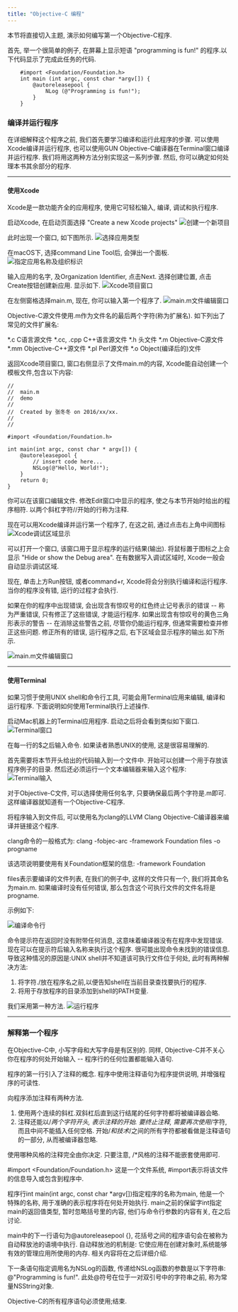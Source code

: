 ```yaml
---
title: "Objective-C 编程"
---
```


本节将直接切入主题, 演示如何编写第一个Objective-C程序.

首先, 举一个很简单的例子, 在屏幕上显示短语 "programming is fun!" 的程序.以下代码显示了完成此任务的代码.
```
	#import <Foundation/Foundation.h>
	int main (int argc, const char *argv[]) {
		@autoreleasepool {
			NLog (@"Programming is fun!");
		}
	}
```

### 编译并运行程序

在详细解释这个程序之前, 我们首先要学习编译和运行此程序的步骤. 可以使用Xcode编译并运行程序, 也可以使用GUN Objective-C编译器在Terminal窗口编译并运行程序. 我们将用这两种方法分别实现这一系列步骤. 然后, 你可以确定如何处理本书其余部分的程序.

	
***

#### 使用Xcode
Xcode是一款功能齐全的应用程序, 使用它可轻松输入, 编译, 调试和执行程序. 

启动Xcode, 在启动页面选择 "Create a new Xcode projects"
![创建一个新项目](../assets/images/demoImage/02-demo01.png)

此时出现一个窗口, 如下图所示.
![选择应用类型](../assets/images/demoImage/02-demo02.png)

在macOS下, 选择command Line Tool后, 会弹出一个面板.
![指定应用名称及组织标识](../assets/images/demoImage/02-demo03.png)

输入应用的名字, 及Organization Identifier, 点击Next. 选择创建位置, 点击Create按钮创建新应用. 显示如下.
![Xcode项目窗口](../assets/images/demoImage/02-demo04.png)

在左侧窗格选择main.m, 现在, 你可以输入第一个程序了.
![main.m文件编辑窗口](../assets/images/demoImage/02-demo05.png)

Objective-C源文件使用.m作为文件名的最后两个字符(称为扩展名). 如下列出了常见的文件扩展名:

*.c C语言源文件
*.cc, .cpp C++语言源文件
*.h 头文件
*.m Objective-C源文件
*.mm Objective-C++源文件
*.pl Perl源文件
*.o Object(编译后的)文件

返回Xcode项目窗口, 窗口右侧显示了文件main.m的内容, Xcode能自动创建一个模板文件,包含以下内容:
```
//
//  main.m
//  demo
//
//  Created by 张冬冬 on 2016/xx/xx.
//
//

#import <Foundation/Foundation.h>

int main(int argc, const char * argv[]) {
    @autoreleasepool {
        // insert code here...
        NSLog(@"Hello, World!");
    }
    return 0;
}
```

你可以在该窗口编辑文件. 修改Edit窗口中显示的程序, 使之与本节开始时给出的程序相符. 以两个斜杠字符//开始的行称为注释.

现在可以用Xcode编译并运行第一个程序了, 在这之前, 通过点击右上角中间图标
![Xcode调试区域显示](../assets/images/demoImage/02-demo06.png)

可以打开一个窗口, 该窗口用于显示程序的运行结果(输出). 将鼠标置于图标之上会显示 "Hide or show the Debug area". 在有数据写入调试区域时, Xcode一般会自动显示调试区域.

现在, 单击上方Run按钮, 或者command+r, Xcode将会分别执行编译和运行程序. 当你的程序没有错, 运行的过程才会执行.

如果在你的程序中出现错误, 会出现含有惊叹号的红色终止记号表示的错误 -- 称为严重错误, 只有修正了这些错误, 才能运行程序. 如果出现含有惊叹号的黄色三角形表示的警告 -- 在消除这些警告之前, 尽管你仍能运行程序, 但通常需要检查并修正这些问题. 修正所有的错误, 
运行程序之后, 右下区域会显示程序的输出.如下所示.

![main.m文件编辑窗口](../assets/images/demoImage/02-demo07.png)

***

#### 使用Terminal
如果习惯于使用UNIX shell和命令行工具, 可能会用Terminal应用来编辑, 编译和运行程序. 下面说明如何使用Terminal执行上述操作.

启动Mac机器上的Terminal应用程序. 启动之后将会看到类似如下窗口.
![Terminal窗口](../assets/images/demoImage/02-demo08.png)

在每一行的$之后输入命令. 如果读者熟悉UNIX的使用, 这是很容易理解的.

首先需要将本节开头给出的代码输入到一个文件中. 开始可以创建一个用于存放该程序例子的目录. 然后还必须运行一个文本编辑器来输入这个程序:
![Terminal输入](../assets/images/demoImage/02-demo09.png)

对于Objective-C文件, 可以选择使用任何名字, 只要确保最后两个字符是.m即可. 这样编译器就知道有一个Objective-C程序.

将程序输入到文件后, 可以使用名为clang的LLVM Clang Objective-C编译器来编译并链接这个程序.

clang命令的一般格式为:
clang -fobjec-arc -framework Foundation files -o progname

该选项说明要使用有关Foundation框架的信息:
-framework Foundation

files表示要编译的文件列表, 在我们的例子中, 这样的文件只有一个, 我们将其命名为main.m. 如果编译时没有任何错误, 
那么包含这个可执行文件的文件名将是progname.

示例如下:

![编译命令行](../assets/images/demoImage/02-demo10.png)

命令提示符在返回时没有附带任何消息, 这意味着编译器没有在程序中发现错误. 现在可以在提示符后输入名称来执行这个程序.
很可能出现命令未找到的错误信息. 导致这种情况的原因是:UNIX shell并不知道该可执行文件位于何处, 此时有两种解决方法:

1. 将字符./放在程序名之前,以便告知shell在当前目录查找要执行的程序.
2. 将用于存放程序的目录添加到shell的PATH变量.
	
我们采用第一种方法.
![运行程序](../assets/images/demoImage/02-demo11.png)

***

### 解释第一个程序
在Objective-C中, 小写字母和大写字母是有区别的. 同样, Objective-C并不关心你在程序的何处开始输入 -- 程序行的任何位置都能输入语句.

程序的第一行引入了注释的概念. 程序中使用注释语句为程序提供说明, 并增强程序的可读性.

向程序添加注释有两种方法.
1. 使用两个连续的斜杠.双斜杠后直到这行结尾的任何字符都将被编译器会略.
2. 注释还能以/*两个字符开头, 表示注释的开始. 要终止注释, 需要再次使用*/字符, 而且中间不能插入任何空格. 开始/*和技术*/之间的所有字符都被看做是注释语句的一部分, 从而被编译器忽略.
	
使用哪种风格的注释完全由你决定. 只要注意, /*风格的注释不能嵌套使用即可.
	
#import <Foundation/Foundation.h>
这是一个文件系统, #import表示将该文件的信息导入或包含到程序中.
	
程序行int main(int argc, const char *argv[])指定程序的名称为main, 他是一个特殊的名称, 用于准确的表示程序将在何处开始执行.
main之前的保留字int指定main的返回值类型, 暂时忽略括号里的内容, 他们与命令行参数的内容有关, 在之后讨论.
	
main中的下一行语句为@autoreleasepool {}, 花括号之间的程序语句会在被称为自动释放池的语境中执行. 自动释放池的机制是:
它使应用在创建对象时,系统能够有效的管理应用所使用的内存. 相关内容将在之后详细介绍.

下一条语句指定调用名为NSLog的函数, 传递给NSLog函数的参数是以下字符串: @"Programming is fun!". 此处@符号在位于一对双引号中的字符串之前, 称为常量NSString对象.

Objective-C的所有程序语句必须使用;结束.


	
